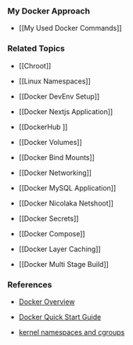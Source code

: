 ### My Docker Approach

- [[My Used Docker Commands]]

### Related Topics

- [[Chroot]]

- [[Linux Namespaces]]

- [[Docker DevEnv Setup]]

- [[Docker Nextjs Application]]

- [[DockerHub ]]

- [[Docker Volumes]]

- [[Docker Bind Mounts]]

- [[Docker Networking]]

- [[Docker MySQL Application]]

- [[Docker Nicolaka Netshoot]]

- [[Docker Secrets]]

- [[Docker Compose]]

- [[Docker Layer Caching]]

- [[Docker Multi Stage Build]]

### References

- [Docker Overview](https://docs.docker.com/get-started/overview/)

- [Docker Quick Start Guide](https://docs.docker.com/get-started/overview/)

- [kernel namespaces and cgroups](https://medium.com/@saschagrunert/demystifying-containers-part-i-kernel-space-2c53d6979504)

